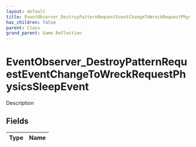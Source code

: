 ```yaml
---
layout: default
title: EventObserver_DestroyPatternRequestEventChangeToWreckRequestPhysicsSleepEvent
has_children: false
parent: Class
grand_parent: Game Reflection
---
```

# EventObserver_DestroyPatternRequestEventChangeToWreckRequestPhysicsSleepEvent
Description 

## Fields

| Type | Name |
|:-------------|:--------------|

